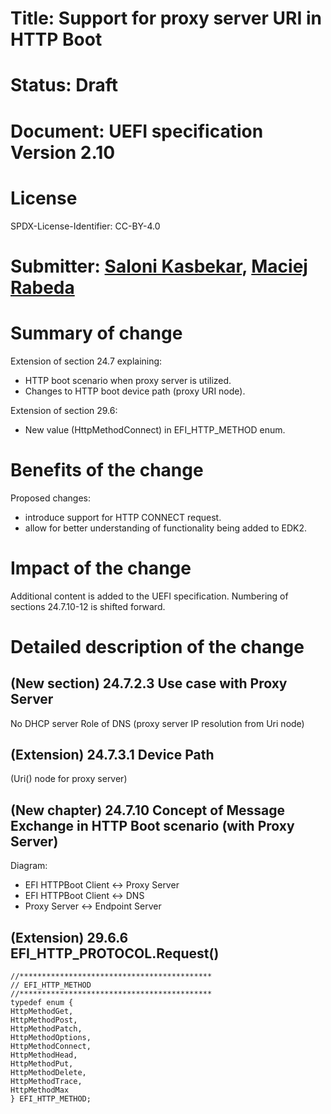 # Title: Support for proxy server URI in HTTP Boot

# Status: Draft

# Document: UEFI specification Version 2.10

# License

SPDX-License-Identifier: CC-BY-4.0

# Submitter: [Saloni Kasbekar](mailto:saloni.kasbekar@intel.com), [Maciej Rabeda](mailto:maciej.rabeda@intel.com)

# Summary of change

Extension of section 24.7 explaining:
- HTTP boot scenario when proxy server is utilized.
- Changes to HTTP boot device path (proxy URI node).

Extension of section 29.6:
- New value (HttpMethodConnect) in EFI_HTTP_METHOD enum.

# Benefits of the change

Proposed changes:
- introduce support for HTTP CONNECT request.
- allow for better understanding of functionality being added to EDK2.

# Impact of the change

Additional content is added to the UEFI specification.
Numbering of sections 24.7.10-12 is shifted forward.

# Detailed description of the change

## (New section) 24.7.2.3 Use case with Proxy Server

No DHCP server
Role of DNS (proxy server IP resolution from Uri node)

## (Extension) 24.7.3.1 Device Path

(Uri() node for proxy server)

## (New chapter) 24.7.10 Concept of Message Exchange in HTTP Boot scenario (with Proxy Server)

Diagram:
- EFI HTTPBoot Client <-> Proxy Server
- EFI HTTPBoot Client <-> DNS
- Proxy Server <-> Endpoint Server

## (Extension) 29.6.6 EFI_HTTP_PROTOCOL.Request()
```
//*******************************************
// EFI_HTTP_METHOD
//*******************************************
typedef enum {
HttpMethodGet,
HttpMethodPost,
HttpMethodPatch,
HttpMethodOptions,
HttpMethodConnect,
HttpMethodHead,
HttpMethodPut,
HttpMethodDelete,
HttpMethodTrace,
HttpMethodMax
} EFI_HTTP_METHOD;
```